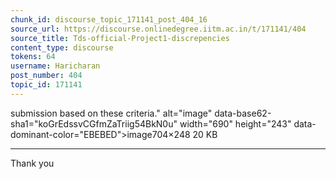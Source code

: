 ```yaml
---
chunk_id: discourse_topic_171141_post_404_16
source_url: https://discourse.onlinedegree.iitm.ac.in/t/171141/404
source_title: Tds-official-Project1-discrepencies
content_type: discourse
tokens: 64
username: Haricharan
post_number: 404
topic_id: 171141
---
```


 submission based on these criteria." alt="image" data-base62-sha1="koGrEdssvCGfmZaTriig54BkN0u" width="690" height="243" data-dominant-color="EBEBED">image704×248 20 KB

---

Thank you
